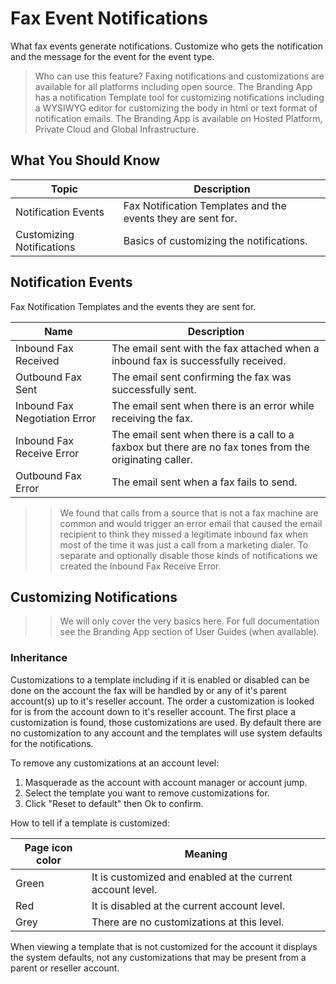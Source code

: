 # Fax Event Notifications

What fax events generate notifications.
Customize who gets the notification and the message for the event for the event type.

> Who can use this feature?
> Faxing notifications and customizations are available for all platforms including open source.
> The Branding App has a notification Template tool for customizing notifications including a WYSIWYG editor for customizing the body in html or text format of notification emails. The Branding App is available on Hosted Platform, Private Cloud and Global Infrastructure.

## What You Should Know


| Topic | Description |
| --- | --- |
| Notification Events | Fax Notification Templates and the events they are sent for.|
| Customizing Notifications | Basics of customizing the notifications. |


## Notification Events

Fax Notification Templates and the events they are sent for.

| Name | Description |
| --- | --- |
| Inbound Fax Received | The email sent with the fax attached when a inbound fax is successfully received. |
| Outbound Fax Sent | The email sent confirming the fax was successfully sent. |
| Inbound Fax Negotiation Error | The email sent when there is an error while receiving the fax. |
| Inbound Fax Receive Error | The email sent when there is a call to a faxbox but there are no fax tones from the originating caller. |
| Outbound Fax Error | The email sent when a fax fails to send. |

>> We found that calls from a source that is not a fax machine are common and would trigger an error email that caused the email recipient to think they missed a legitimate inbound fax when most of the time it was just a call from a marketing dialer. To separate and optionally disable those kinds of notifications we created the Inbound Fax Receive Error.

## Customizing Notifications
>>We will only cover the very basics here. For full documentation see the Branding App section of User Guides (when available).

### Inheritance

Customizations to a template including if it is enabled or disabled can be done on the account the fax will be handled by or any of it's parent account(s) up to it's reseller account.
The order a customization is looked for is from the account down to it's reseller account.
The first place a customization is found, those customizations are used.
By default there are no customization to any account and the templates will use system defaults for the notifications.

To remove any customizations at an account level:

 1. Masquerade as the account with account manager or account jump.
 2. Select the template you want to remove customizations for.
 3. Click "Reset to default" then Ok to confirm.

How to tell if a template is customized:

| Page icon color | Meaning |
| --- | --- |
| Green | It is customized and enabled at the current account level. |
| Red | It is disabled at the current account level. |
| Grey | There are no customizations at this level. |

When viewing a template that is not customized for the account it displays the system defaults, not any customizations that may be present from a parent or reseller account.
